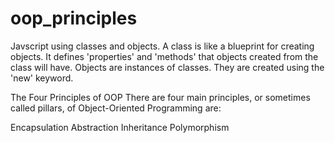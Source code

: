 # oop_principles
Javscript using classes and objects.
A class is like a blueprint for creating objects. It defines 'properties' and 'methods' that objects created from the class will have.
Objects are instances of classes. They are created using the 'new' keyword.

The Four Principles of OOP
There are four main principles, or sometimes called pillars, of Object-Oriented Programming are:

Encapsulation
Abstraction
Inheritance
Polymorphism



